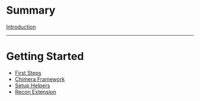 # Summary

[Introduction](./introduction.md)

--- 

# Getting Started
- [First Steps](./first_steps.md)
- [Chimera Framework](./chimera_framework.md)
- [Setup Helpers](./setup_helpers.md)
- [Recon Extension](./recon_extension.md)
<!-- ---  -->

<!-- # Using Recon
- [Building Handlers](./building_handlers.md)
- [Running Jobs](./running_jobs.md)
- [Recipes](./recipes.md)
- [Alerts](./alerts.md) -->